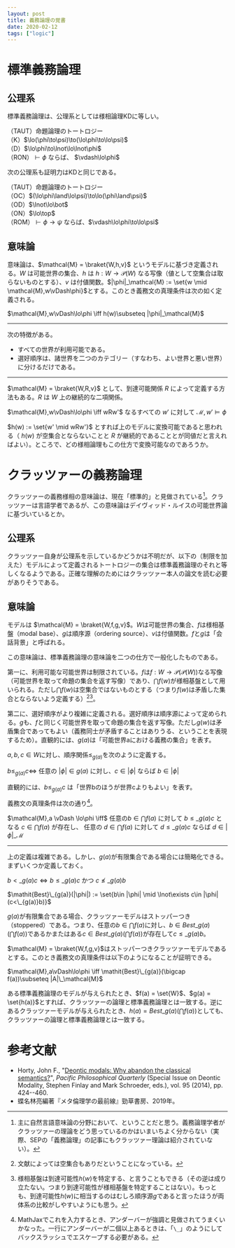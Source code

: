 ```yaml
---
layout: post
title: 義務論理の覚書
date: 2020-02-12
tags: ["logic"]
---
```


# 標準義務論理
## 公理系
標準義務論理は、公理系としては様相論理KDに等しい。

（TAUT）命題論理のトートロジー  
（K）$\lo(\phi\to\psi)\to(\lo\phi\to\lo\psi)$  
（D）$\lo\phi\to\lnot\lo\lnot\phi$  
（RON）$\vdash\phi$ ならば、 $\vdash\lo\phi$

次の公理系も証明力はKDと同じである。

（TAUT）命題論理のトートロジー  
（OC）$(\lo\phi\land\lo\psi)\to\lo(\phi\land\psi)$  
（OD）$\lnot\lo\bot$  
（ON）$\lo\top$  
（ROM）$\vdash\phi\to\psi$ ならば、$\vdash\lo\phi\to\lo\psi$

## 意味論
意味論は、$\mathcal{M} = \braket{W,h,v}$ というモデルに基づき定義される。$W$ は可能世界の集合、$h$ は $h: W\longrightarrow \mathscr{P}(W)$ なる写像（値として空集合は取らないものとする）、$v$ は付値関数。$|\phi|_\mathcal{M} := \set{w \mid \mathcal{M},w\vDash\phi}$とする。このとき義務文の真理条件は次の如く定義される。

$\mathcal{M},w\vDash\lo\phi \iff h(w)\subseteq |\phi|_\mathcal{M}$

---

次の特徴がある。

- すべての世界が利用可能である。
- 選好順序は、諸世界を二つのカテゴリー（すなわち、よい世界と悪い世界）に分けるだけである。

---

$\mathcal{M} = \braket{W,R,v}$ として、到達可能関係 $R$ によって定義する方法もある。$R$ は $W$ 上の継続的な二項関係。

$\mathcal{M},w\vDash\lo\phi \iff wRw'$ なるすべての $w'$ に対して $\mathcal{M},w'\vDash\phi$

$h(w) := \set{w' \mid wRw'}$ とすれば上のモデルに変換可能であると思われる（ $h(w)$ が空集合とならないことと $R$ が継続的であることとが同値だと言えればよい）。ところで、どの様相論理もこの仕方で変換可能なのであろうか。

# クラッツァーの義務論理
クラッツァーの義務様相の意味論は、現在「標準的」と見做されている[^4]。クラッツァーは言語学者であるが、この意味論はデイヴィッド・ルイスの可能世界論に基づいているとか。

[^4]: 主に自然言語意味論の分野において、ということだと思う。義務論理学者がクラッツァーの理論をどう思っているのかはいまいちよく分からない（実際、SEPの「義務論理」の記事にもクラッツァー理論は紹介されていない）。

## 公理系
クラッツァー自身が公理系を示しているかどうかは不明だが、以下の（制限を加えた）モデルによって定義されるトートロジーの集合は標準義務論理のそれと等しくなるようである。正確な理解のためにはクラッツァー本人の論文を読む必要がありそうである。

## 意味論
モデルは $\mathcal{M} = \braket{W,f,g,v}$。$W$は可能世界の集合、$f$は様相基盤（modal base）、$g$は順序源（ordering source）、$v$は付値関数。$f$と$g$は「会話背景」と呼ばれる。

この意味論は、標準義務論理の意味論を二つの仕方で一般化したものである。

第一に、利用可能な可能世界は制限されている。$f$は$f:W\longrightarrow \mathscr{P}(\mathscr{P}(W))$なる写像（可能世界を取って命題の集合を返す写像）であり、$\bigcap f(w)$が様相基盤として用いられる。ただし$\bigcap f(w)$は空集合ではないものとする（つまり$f(w)$は矛盾した集合とならないよう定義する）[^1][^3]。

[^3]: 様相基盤は到達可能性$h(w)$を特定する、と言うこともできる（その逆は成り立たない。つまり到達可能性が様相基盤を特定することはない）。もっとも、到達可能性$h(w)$に相当するのはむしろ順序源$g$であると言ったほうが両体系の比較がしやすいようにも思う。

[^1]: 文献によっては空集合もありだということになっている。

第二に、選好順序がより複雑に定義される。選好順序は順序源によって定められる。$g$も、$f$と同じく可能世界を取って命題の集合を返す写像。ただし$g(w)$は矛盾集合であってもよい（義務同士が矛盾することはありうる、ということを表現するため）。直観的には、$g(a)$は「可能世界aにおける義務の集合」を表す。

$a,b,c\in W$に対し、順序関係$\leq_{g(a)}$を次のように定義する。

$b\leq_{g(a)}c \iff$ 任意の $|\phi|\in g(a)$ に対し、$c\in|\phi|$ ならば $b\in|\phi|$

直観的には、$b\leq_{g(a)}c$ は「世界bのほうが世界cよりもよい」を表す。

義務文の真理条件は次の通り[^2]。

$\mathcal{M},a \vDash \lo\phi  \iff$ 任意の$b\in\bigcap f(a)$ に対して $b\leq\_{g(a)}c$ となる $c\in\bigcap f(a)$ が存在し、
任意の $d\in\bigcap f(a)$ に対して $d\leq\_{g(a)}c$ ならば $d\in |\phi|\_\mathcal{M}$

[^2]: MathJaxでこれを入力するとき、アンダーバーが強調と見做されてうまくいかなった。一行にアンダーバーが二個以上あるときは、「`\_`」のようにしてバックスラッシュでエスケープする必要がある。

---

上の定義は複雑である。しかし、$g(a)$が有限集合である場合には簡略化できる。まずいくつか定義しておく。

$b<\_{g(a)}c \iff b\leq\_{g(a)}c$ かつ $c\not\leq\_{g(a)}b$

$\mathit{Best}\_{g(a)}(|\phi|) := \set{b\in |\phi|  \mid  \lnot\exists c\in |\phi|(c<\_{g(a)}b)}$

$g(a)$が有限集合である場合、クラッツァーモデルはストッパーつき（stoppered）である。つまり、任意の$b\in\bigcap f(a)$に対し、$b\in\mathit{Best}\_{g(a)}(\bigcap f(a))$であるかまたはある$c\in\mathit{Best}\_{g(a)}(\bigcap f(a))$が存在して$c\leq\_{g(a)}b$。

$\mathcal{M} = \braket{W,f,g,v}$はストッパーつきクラッツァーモデルであるとする。このとき義務文の真理条件は以下のようになることが証明できる。

$\mathcal{M},a\vDash\lo\phi \iff \mathit{Best}\_{g(a)}(\bigcap f(a))\subseteq |A|\_\mathcal{M}$

ある標準義務論理のモデルが与えられたとき、$f(a) = \set{W}$、$g(a) = \set{h(a)}$とすれば、クラッツァーの論理と標準義務論理とは一致する。逆にあるクラッツァーモデルが与えられたとき、$h(a) = \mathit{Best}\_{g(a)}(\bigcap f(a))$としても、クラッツァーの論理と標準義務論理とは一致する。

# 参考文献
- Horty, John F., "[Deontic modals: Why abandon the classical semantics?](http://users.umiacs.umd.edu/~horty/articles/2014-modals-pub.pdf)", *Pacific Philosophical Quarterly* (Special Issue on Deontic Modality, Stephen Finlay and Mark Schroeder, eds.), vol. 95 (2014), pp. 424--460.
- 蝶名林亮編著『メタ倫理学の最前線』勁草書房、2019年。
